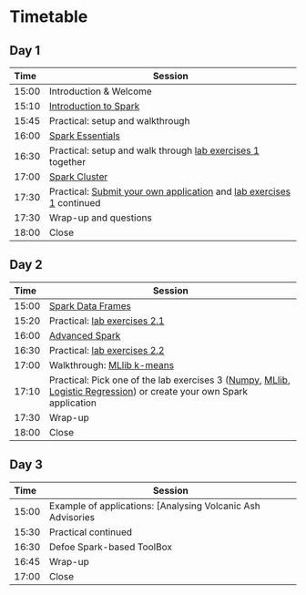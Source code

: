 # Timetable

## Day 1

| Time | Session |
| :--- | ------------- |
| 15:00 | Introduction & Welcome |
| 15:10 | [Introduction to Spark](Spark_Introduction.pdf) |
| 15:45 | Practical: setup and walkthrough |
| 16:00 | [Spark Essentials](Spark_Essentials.pdf) |
| 16:30 | Practical: setup and walk through [lab exercises 1](../lab_exercises/lab1_basics.ipynb) together |
| 17:00 | [Spark Cluster](Spark_Cluster.pdf) |
| 17:30 | Practical: [Submit your own application](../Spark_Applications/) and [lab exercises 1](../lab_exercises/lab1_basics.ipynb) continued
| 17:30 | Wrap-up and questions |
| 18:00 | Close

## Day 2

| Time | Session |
| :--- | ------------- |
| 15:00 | [Spark Data Frames](Spark_DataFrames.pdf) |
| 15:20 | Practical: [lab exercises 2.1](../lab_exercises/lab2_1_dataframes.ipynb) |
| 16:00 | [Advanced Spark](Spark_Advanced.pdf) |
| 16:30 | Practical: [lab exercises 2.2](../lab_exercises/lab2_2_dataframes_join.ipynb)  |
| 17:00 | Walkthrough: [MLlib k-means](../walkthrough_examples/ML_KMeans.ipynb) |
| 17:10 | Practical: Pick one of the lab exercises 3 ([Numpy](../lab3_1_NumpyAlgebra.ipynb), [MLlib](../lab3_2_MLlib.ipynb), [Logistic Regression](../lab3_3_LogisticRegression.ipynb)) or create your own Spark application |
| 17:30 | Wrap-up | 
| 18:00 | Close |

## Day 3

| Time | Session |
| :--- | ------------- |
| 15:00 | Example of applications: [Analysing Volcanic Ash Advisories || Encyclopaedia Brittanica](Use_Case.pdf) |
| 15:30 | Practical continued |
| 16:30 | Defoe Spark-based ToolBox | 
| 16:45 | Wrap-up |
| 17:00 | Close |

